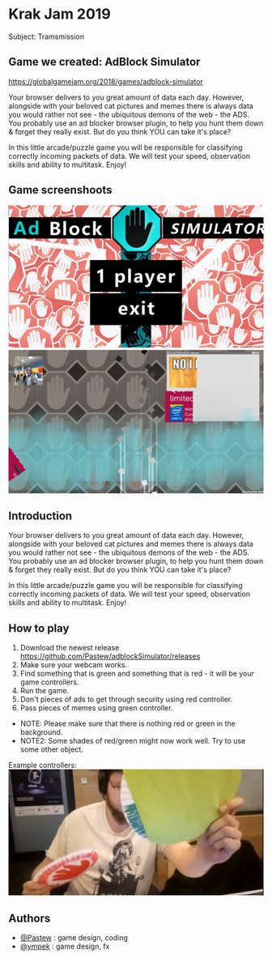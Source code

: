 # Krak Jam 2019
Subject: Tramsmission

## Game we created: AdBlock Simulator
https://globalgamejam.org/2018/games/adblock-simulator  

Your browser delivers to you great amount of data each day. However, alongside with your beloved cat pictures and memes there is always data you would rather not see - the ubiquitous demons of the web - the ADS. You probably use an ad blocker browser plugin, to help you hunt them down & forget they really exist. But do you think YOU can take it's place?  

In this little arcade/puzzle game you will be responsible for classifying correctly incoming packets of data. We will test your speed, observation skills and ability to multitask. Enjoy!

## Game screenshoots
![Alt text](s1.PNG?raw=true "s1.PNG")  
![Alt text](s2.PNG?raw=true "s2.PNG")  

## Introduction

Your browser delivers to you great amount of data each day. However, alongside with your beloved cat pictures and memes there is always data you would rather not see - the ubiquitous demons of the web - the ADS. You probably use an ad blocker browser plugin, to help you hunt them down & forget they really exist. But do you think YOU can take it's place? 

In this little arcade/puzzle game you will be responsible for classifying correctly incoming packets of data. We will test your speed, observation skills and ability to multitask. Enjoy!  

## How to play

1. Download the newest release https://github.com/Pastew/adblockSimulator/releases
2. Make sure your webcam works.
3. Find something that is green and something that is red - it will be your game controllers.
4. Run the game. 
5. Don't pieces of ads to get through security using red controller.
6. Pass pieces of memes using green controller.  

* NOTE: Please make sure that there is nothing red or green in the background.
* NOTE2: Some shades of red/green might now work well. Try to use some other object.

Example controllers:  
![Alt text](controllers.PNG?raw=true "controllers.PNG")  

## Authors
* [@Pastew](https://github.com/Pastew) : game design, coding
* [@ympek](https://github.com/ympek)  : game design, fx
